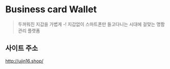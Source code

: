 # Business card Wallet
>두꺼워진 지갑을 가볍게 -!
>지갑없이 스마트폰만 들고다니는 시대에 걸맞는
>명함 관리 플랫폼

## 사이트 주소
http://ujin16.shop/
